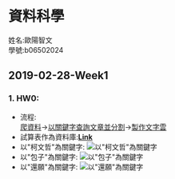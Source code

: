 ﻿# **資料科學**
姓名:歐陽智文  
學號:b06502024

## 2019-02-28-Week1
### 1. HW0:
* 流程:          
[爬資料](https://github.com/j88620714/DataScience/blob/master/HW0/%E7%A8%8B%E5%BC%8F/craw.py)→[以關鍵字查詢文章並分割](https://github.com/j88620714/DataScience/blob/master/HW0/%E7%A8%8B%E5%BC%8F/cut.py)→[製作文字雲](https://github.com/j88620714/DataScience/blob/master/HW0/%E7%A8%8B%E5%BC%8F/draw.py)
* 試算表作為資料庫:[**Link**](https://docs.google.com/spreadsheets/d/1WfNdBVQxdRXXkfSpPQQQuWh3AxMlW-8GbyaeqRF8NRE/edit?usp=sharing)  
* 以"柯文哲"為關鍵字:
 ![以"柯文哲"為關鍵字](https://github.com/j88620714/DataScience/blob/master/HW0/%E7%85%A7%E7%89%87/%E6%8A%93%E9%A0%ADwordcloud.png)
* 以"包子"為關鍵字:
![以"包子"為關鍵字](https://github.com/j88620714/DataScience/blob/master/HW0/%E7%85%A7%E7%89%87/%E5%8C%85%E5%AD%90wordcloud.png)
* 以"還願"為關鍵字:
![以"還願"為關鍵字](https://github.com/j88620714/DataScience/blob/master/HW0/%E7%85%A7%E7%89%87/%E9%82%84%E9%A1%98wordcloud2.png)




